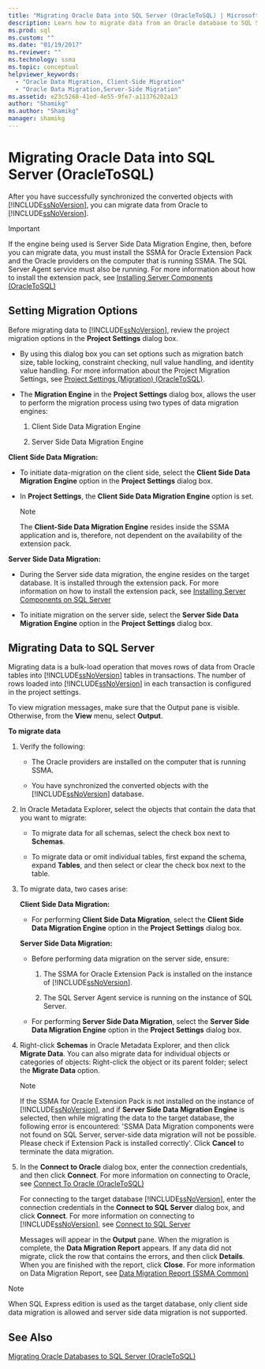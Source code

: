 ```yaml
---
title: "Migrating Oracle Data into SQL Server (OracleToSQL) | Microsoft Docs"
description: Learn how to migrate data from an Oracle database to SQL Server, after you synchronize the converted objects, by using the SSMA for Oracle application.
ms.prod: sql
ms.custom: ""
ms.date: "01/19/2017"
ms.reviewer: ""
ms.technology: ssma
ms.topic: conceptual
helpviewer_keywords: 
  - "Oracle Data Migration, Client-Side Migration"
  - "Oracle Data Migration,Server-Side Migration"
ms.assetid: e23c5268-41ed-4e55-9fe7-a11376202a13
author: "Shamikg"
ms.author: "Shamikg"
manager: shamikg
---
```

# Migrating Oracle Data into SQL Server (OracleToSQL)
After you have successfully synchronized the converted objects with [!INCLUDE[ssNoVersion](../../includes/ssnoversion-md.md)], you can migrate data from Oracle to [!INCLUDE[ssNoVersion](../../includes/ssnoversion-md.md)].  
  
> [!IMPORTANT]  
> If the engine being used is Server Side Data Migration Engine, then, before you can migrate data, you must install the SSMA for Oracle Extension Pack and the Oracle providers on the computer that is running SSMA. The SQL Server Agent service must also be running. For more information about how to install the extension pack, see [Installing Server Components (OracleToSQL)](https://msdn.microsoft.com/33070e5f-4e39-4b70-ae81-b8af6e4983c5)  
  
## Setting Migration Options  
Before migrating data to [!INCLUDE[ssNoVersion](../../includes/ssnoversion-md.md)], review the project migration options in the **Project Settings** dialog box.  
  
-   By using this dialog box you can set options such as migration batch size, table locking, constraint checking, null value handling, and identity value handling. For more information about the Project Migration Settings, see [Project Settings (Migration) (OracleToSQL)](https://msdn.microsoft.com/fcd6b988-633b-4b2b-9f36-6368b5e86b60).  
  
-   The **Migration Engine** in the **Project Settings** dialog box, allows the user to perform the migration process using two types of data migration engines:  
  
    1.  Client Side Data Migration Engine  
  
    2.  Server Side Data Migration Engine  
  
**Client Side Data Migration:**  
  
-   To initiate data-migration on the client side, select the **Client Side Data Migration Engine** option in the **Project Settings** dialog box.  
  
-   In **Project Settings**, the **Client Side Data Migration Engine** option is set.  
  
    > [!NOTE]  
    > The **Client-Side Data Migration Engine** resides inside the SSMA application and is, therefore, not dependent on the availability of the extension pack.  
  
**Server Side Data Migration:**  
  
-   During the Server side data migration, the engine resides on the target database. It is installed through the extension pack. For more information on how to install the extension pack, see [Installing Server Components on SQL Server](installing-ssma-components-on-sql-server-oracletosql.md)  
  
-   To initiate migration on the server side, select the **Server Side Data Migration Engine** option in the **Project Settings** dialog box.  
  
## Migrating Data to SQL Server  
Migrating data is a bulk-load operation that moves rows of data from Oracle tables into [!INCLUDE[ssNoVersion](../../includes/ssnoversion-md.md)] tables in transactions. The number of rows loaded into [!INCLUDE[ssNoVersion](../../includes/ssnoversion-md.md)] in each transaction is configured in the project settings.  
  
To view migration messages, make sure that the Output pane is visible. Otherwise, from the **View** menu, select **Output**.  
  
**To migrate data**  
  
1.  Verify the following:  
  
    -   The Oracle providers are installed on the computer that is running SSMA.  
  
    -   You have synchronized the converted objects with the [!INCLUDE[ssNoVersion](../../includes/ssnoversion-md.md)] database.  
  
2.  In Oracle Metadata Explorer, select the objects that contain the data that you want to migrate:  
  
    -   To migrate data for all schemas, select the check box next to **Schemas**.  
  
    -   To migrate data or omit individual tables, first expand the schema, expand **Tables**, and then select or clear the check box next to the table.  
  
3.  To migrate data, two cases arise:  
  
    **Client Side Data Migration:**  
  
    -   For performing **Client Side Data Migration**, select the **Client Side Data Migration Engine** option in the **Project Settings** dialog box.  
  
    **Server Side Data Migration:**  
  
    -   Before performing data migration on the server side, ensure:  
  
        1.  The SSMA for Oracle Extension Pack is installed on the instance of [!INCLUDE[ssNoVersion](../../includes/ssnoversion-md.md)].  
  
        2.  The SQL Server Agent service is running on the instance of SQL Server.  
  
    -   For performing **Server Side Data Migration**, select the **Server Side Data Migration Engine** option in the **Project Settings** dialog box.  
  
4.  Right-click **Schemas** in Oracle Metadata Explorer, and then click **Migrate Data**. You can also migrate data for individual objects or categories of objects: Right-click the object or its parent folder; select the **Migrate Data** option.  
  
    > [!NOTE]  
    > If the SSMA for Oracle Extension Pack is not installed on the instance of [!INCLUDE[ssNoVersion](../../includes/ssnoversion-md.md)], and if **Server Side Data Migration Engine** is selected, then while migrating the data to the target database, the following error is encountered: 'SSMA Data Migration components were not found on SQL Server, server-side data migration will not be possible. Please check if Extension Pack is installed correctly'. Click **Cancel** to terminate the data migration.  
  
5.  In the **Connect to Oracle** dialog box, enter the connection credentials, and then click **Connect**. For more information on connecting to Oracle, see [Connect To Oracle &#40;OracleToSQL&#41;](../../ssma/oracle/connect-to-oracle-oracletosql.md)  
  
    For connecting to the target database [!INCLUDE[ssNoVersion](../../includes/ssnoversion-md.md)], enter the connection credentials in the **Connect to SQL Server** dialog box, and click **Connect**. For more information on connecting to [!INCLUDE[ssNoVersion](../../includes/ssnoversion-md.md)], see [Connect to SQL Server](https://msdn.microsoft.com/bb8c4bde-cfc2-4636-92ae-5dd24abe9536)  
  
    Messages will appear in the **Output** pane. When the migration is complete, the **Data Migration Report** appears. If any data did not migrate, click the row that contains the errors, and then click **Details**. When you are finished with the report, click **Close**. For more information on Data Migration Report, see [Data Migration Report (SSMA Common)](https://msdn.microsoft.com/bbfb9d88-5a98-4980-8d19-c5d78bd0d241)  
  
> [!NOTE]  
> When SQL Express edition is used as the target database, only client side data migration is allowed and server side data migration is not supported.  
  
## See Also  
[Migrating Oracle Databases to SQL Server &#40;OracleToSQL&#41;](../../ssma/oracle/migrating-oracle-databases-to-sql-server-oracletosql.md)  
  
